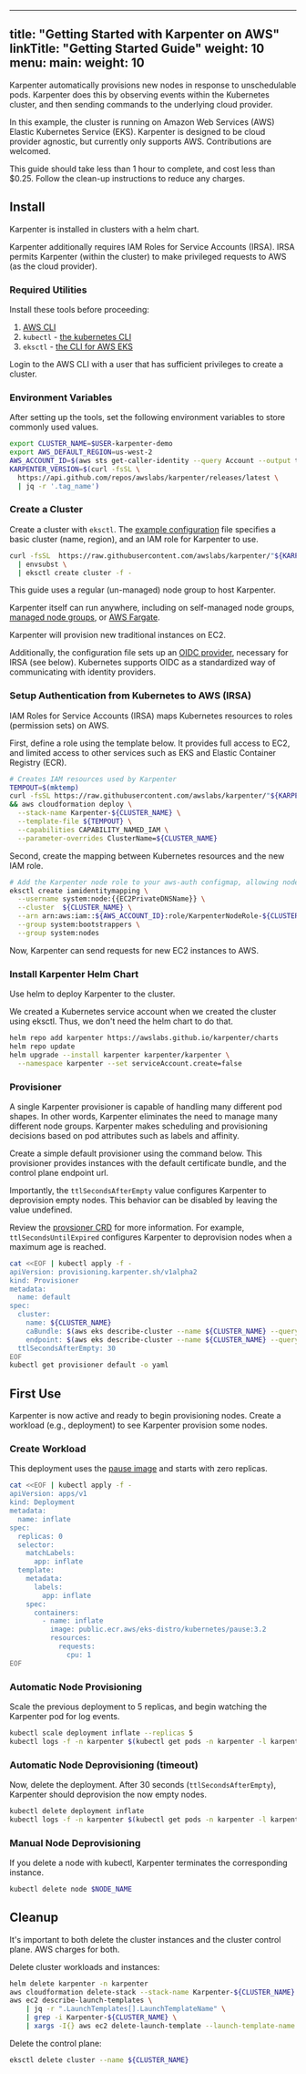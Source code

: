 
---
title: "Getting Started with Karpenter on AWS"
linkTitle: "Getting Started Guide"
weight: 10
menu:
  main:
    weight: 10
---

Karpenter automatically provisions new nodes in response to unschedulable
pods. Karpenter does this by observing events within the Kubernetes cluster,
and then sending commands to the underlying cloud provider. 

In this example, the cluster is running on Amazon Web Services (AWS) Elastic
Kubernetes Service (EKS). Karpenter is designed to be cloud provider agnostic,
but currently only supports AWS. Contributions are welcomed. 

This guide should take less than 1 hour to complete, and cost less than $0.25.
Follow the clean-up instructions to reduce any charges.

## Install

Karpenter is installed in clusters with a helm chart.

Karpenter additionally requires IAM Roles for Service Accounts (IRSA). IRSA
permits Karpenter (within the cluster) to make privileged requests to AWS (as
the cloud provider). 

### Required Utilities

Install these tools before proceeding:

1. [AWS CLI](https://docs.aws.amazon.com/cli/latest/userguide/install-cliv2-linux.html)
2. `kubectl` - [the kubernetes CLI](https://kubernetes.io/docs/tasks/tools/install-kubectl-linux/)
3. `eksctl` - [the CLI for AWS EKS](https://docs.aws.amazon.com/eks/latest/userguide/eksctl.html)

Login to the AWS CLI with a user that has sufficient privileges to create a
cluster. 

### Environment Variables

After setting up the tools, set the following environment variables to store
commonly used values. 

```bash
export CLUSTER_NAME=$USER-karpenter-demo
export AWS_DEFAULT_REGION=us-west-2
AWS_ACCOUNT_ID=$(aws sts get-caller-identity --query Account --output text)
KARPENTER_VERSION=$(curl -fsSL \
  https://api.github.com/repos/awslabs/karpenter/releases/latest \
  | jq -r '.tag_name')
```

### Create a Cluster

Create a cluster with `eksctl`. The [example configuration](eks-config.yaml) file specifies a basic cluster (name, region), and an IAM role for Karpenter to use. 

```bash
curl -fsSL  https://raw.githubusercontent.com/awslabs/karpenter/"${KARPENTER_VERSION}"/pkg/cloudprovider/aws/docs/eks-config.yaml \
  | envsubst \
  | eksctl create cluster -f -
```

This guide uses a regular (un-managed) node group to host Karpenter.

Karpenter itself can run anywhere, including on self-managed node groups, [managed node groups](https://docs.aws.amazon.com/eks/latest/userguide/managed-node-groups.html), or [AWS Fargate](https://aws.amazon.com/fargate/).

Karpenter will provision new traditional instances on EC2. 

Additionally, the configuration file sets up an [OIDC
provider](https://kubernetes.io/docs/reference/access-authn-authz/authentication/#openid-connect-tokens),
necessary for IRSA (see below). Kubernetes supports OIDC as a standardized way
of communicating with identity providers. 

### Setup Authentication from Kubernetes to AWS (IRSA)

IAM Roles for Service Accounts (IRSA) maps Kubernetes resources to roles
(permission sets) on AWS. 

First, define a role using the template below. It provides full access to EC2,
and limited access to other services such as EKS and Elastic Container Registry
(ECR).

```bash
# Creates IAM resources used by Karpenter
TEMPOUT=$(mktemp)
curl -fsSL https://raw.githubusercontent.com/awslabs/karpenter/"${KARPENTER_VERSION}"/docs/aws/karpenter.cloudformation.yaml > $TEMPOUT \
&& aws cloudformation deploy \
  --stack-name Karpenter-${CLUSTER_NAME} \
  --template-file ${TEMPOUT} \
  --capabilities CAPABILITY_NAMED_IAM \
  --parameter-overrides ClusterName=${CLUSTER_NAME}
```

Second, create the mapping between Kubernetes resources and the new IAM role. 

```bash
# Add the Karpenter node role to your aws-auth configmap, allowing nodes with this role to connect to the cluster.
eksctl create iamidentitymapping \
  --username system:node:{{EC2PrivateDNSName}} \
  --cluster  ${CLUSTER_NAME} \
  --arn arn:aws:iam::${AWS_ACCOUNT_ID}:role/KarpenterNodeRole-${CLUSTER_NAME} \
  --group system:bootstrappers \
  --group system:nodes
```

Now, Karpenter can send requests for new EC2 instances to AWS. 

### Install Karpenter Helm Chart

Use helm to deploy Karpenter to the cluster. 

We created a Kubernetes service account when we created the cluster using
eksctl. Thus, we don't need the helm chart to do that.

```bash
helm repo add karpenter https://awslabs.github.io/karpenter/charts
helm repo update
helm upgrade --install karpenter karpenter/karpenter \
  --namespace karpenter --set serviceAccount.create=false
```

### Provisioner

A single Karpenter provisioner is capable of handling many different pod
shapes. In other words, Karpenter eliminates the need to manage many different
node groups. Karpenter makes scheduling and provisioning decisions based on pod
attributes such as labels and affinity. 

Create a simple default provisioner using the command below. This provisioner
provides instances with the default certificate bundle, and the control plane
endpoint url. 

Importantly, the `ttlSecondsAfterEmpty` value configures Karpenter to
deprovision empty nodes. This behavior can be disabled by leaving the value
undefined. 

Review the [provsioner CRD](prov-crd.md) for more information. For example, 
`ttlSecondsUntilExpired` configures Karpenter to deprovision
nodes when a maximum age is reached. 


```bash
cat <<EOF | kubectl apply -f -
apiVersion: provisioning.karpenter.sh/v1alpha2
kind: Provisioner
metadata:
  name: default
spec:
  cluster:
    name: ${CLUSTER_NAME}
    caBundle: $(aws eks describe-cluster --name ${CLUSTER_NAME} --query "cluster.certificateAuthority.data" --output json)
    endpoint: $(aws eks describe-cluster --name ${CLUSTER_NAME} --query "cluster.endpoint" --output json)
  ttlSecondsAfterEmpty: 30
EOF
kubectl get provisioner default -o yaml
```

## First Use

Karpenter is now active and ready to begin provisioning nodes. Create a
workload (e.g., deployment) to see Karpenter provision some nodes. 

### Create Workload

This deployment uses the [pause image](https://www.ianlewis.org/en/almighty-pause-container) and starts with zero replicas. 

```bash
cat <<EOF | kubectl apply -f -
apiVersion: apps/v1
kind: Deployment
metadata:
  name: inflate
spec:
  replicas: 0
  selector:
    matchLabels:
      app: inflate
  template:
    metadata:
      labels:
        app: inflate
    spec:
      containers:
        - name: inflate
          image: public.ecr.aws/eks-distro/kubernetes/pause:3.2
          resources:
            requests:
              cpu: 1
EOF
```
### Automatic Node Provisioning 

Scale the previous deployment to 5 replicas, and begin watching the Karpenter
pod for log events. 

```bash
kubectl scale deployment inflate --replicas 5
kubectl logs -f -n karpenter $(kubectl get pods -n karpenter -l karpenter=controller -o name)
```

### Automatic Node Deprovisioning (timeout)

Now, delete the deployment. After 30 seconds (`ttlSecondsAfterEmpty`),
Karpenter should deprovision the now empty nodes. 

```bash
kubectl delete deployment inflate
kubectl logs -f -n karpenter $(kubectl get pods -n karpenter -l karpenter=controller -o name)
```

### Manual Node Deprovisioning

If you delete a node with kubectl, Karpenter terminates the corresponding instance.

```bash
kubectl delete node $NODE_NAME
```

## Cleanup

It's important to both delete the cluster instances and the cluster control
plane. AWS charges for both. 

Delete cluster workloads and instances: 

```bash
helm delete karpenter -n karpenter
aws cloudformation delete-stack --stack-name Karpenter-${CLUSTER_NAME}
aws ec2 describe-launch-templates \
    | jq -r ".LaunchTemplates[].LaunchTemplateName" \
    | grep -i Karpenter-${CLUSTER_NAME} \
    | xargs -I{} aws ec2 delete-launch-template --launch-template-name {}
```

Delete the control plane: 

```bash
eksctl delete cluster --name ${CLUSTER_NAME}
```
